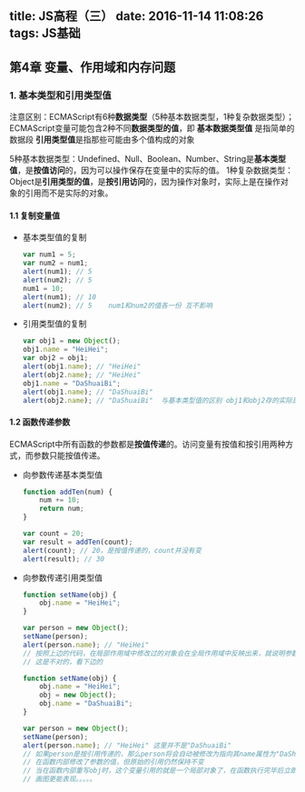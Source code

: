 title: JS高程（三）
date: 2016-11-14 11:08:26
tags: JS基础
---
## 第4章 变量、作用域和内存问题

### 1. 基本类型和引用类型值

注意区别：ECMAScript有6种**数据类型**（5种基本数据类型，1种复杂数据类型）；ECMAScript变量可能包含2种不同**数据类型的值**，即
**基本数据类型值** 是指简单的数据段
**引用类型值**是指那些可能由多个值构成的对象

5种基本数据类型：Undefined、Null、Boolean、Number、String是**基本类型值**，是**按值访问**的，因为可以操作保存在变量中的实际的值。
1种复杂数据类型：Object是**引用类型的值**，是**按引用访问**的，因为操作对象时，实际上是在操作对象的引用而不是实际的对象。

#### 1.1 复制变量值
* 基本类型值的复制
    ``` javascript
    var num1 = 5;
    var num2 = num1;
    alert(num1); // 5
    alert(num2); // 5
    num1 = 10;
    alert(num1); // 10
    alert(num2); // 5    num1和num2的值各一份 互不影响
    ```

* 引用类型值的复制
    ``` javascript
    var obj1 = new Object();
    obj1.name = "HeiHei";
    var obj2 = obj1;
    alert(obj1.name); // "HeiHei"
    alert(obj2.name); // "HeiHei"
    obj1.name = "DaShuaiBi";
    alert(obj1.name); // "DaShuaiBi"
    alert(obj2.name); // "DaShuaiBi"  与基本类型值的区别 obj1和obj2存的实际是指针，指向同一个对象
    ```

#### 1.2 函数传递参数
ECMAScript中所有函数的参数都是**按值传递**的。访问变量有按值和按引用两种方式，而参数只能按值传递。

* 向参数传递基本类型值
   
    ``` javascript
    function addTen(num) {
        num += 10;
        return num;
    }    

    var count = 20;
    var result = addTen(count);
    alert(count); // 20，是按值传递的，count并没有变
    alert(result); // 30
    ```

* 向参数传递引用类型值

    ``` javascript
    function setName(obj) {
        obj.name = "HeiHei";
    }

    var person = new Object();
    setName(person);
    alert(person.name); // "HeiHei"
    // 按照上边的代码，在局部作用域中修改过的对象会在全局作用域中反映出来，就说明参数是按引用传递的？
    // 这是不对的，看下边的
    
    function setName(obj) {
        obj.name = "HeiHei";
        obj = new Object();
        obj.name = "DaShuaiBi";
    }

    var person = new Object();
    setName(person);
    alert(person.name); // "HeiHei" 这里并不是"DaShuaiBi"
    // 如果person是按引用传递的，那么person将会自动被修改为指向其name属性为"DaShuaiBi"的新对象
    // 在函数内部修改了参数的值，但原始的引用仍然保持不变
    // 当在函数内部重写obj时，这个变量引用的就是一个局部对象了，在函数执行完毕后立即被销毁
    // 画图更能表现。。。。。
    ```
